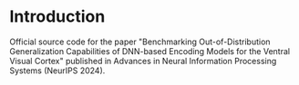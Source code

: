 # Introduction
Official source code for the paper "Benchmarking Out-of-Distribution Generalization Capabilities of DNN-based Encoding Models for the Ventral Visual Cortex" published in Advances in Neural Information Processing Systems (NeurIPS 2024).
